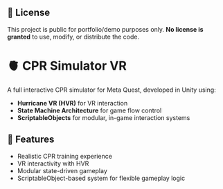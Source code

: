 ## 📄 License
This project is public for portfolio/demo purposes only. **No license is granted** to use, modify, or distribute the code.

# 🫀 CPR Simulator VR

A full interactive CPR simulator for Meta Quest, developed in Unity using:
- **Hurricane VR (HVR)** for VR interaction
- **State Machine Architecture** for game flow control
- **ScriptableObjects** for modular, in-game interaction systems

## 🧪 Features
- Realistic CPR training experience
- VR interactivity with HVR
- Modular state-driven gameplay
- ScriptableObject-based system for flexible gameplay logic
